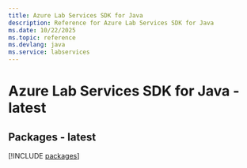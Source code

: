 ```yaml
---
title: Azure Lab Services SDK for Java
description: Reference for Azure Lab Services SDK for Java
ms.date: 10/22/2025
ms.topic: reference
ms.devlang: java
ms.service: labservices
---
```

# Azure Lab Services SDK for Java - latest
## Packages - latest
[!INCLUDE [packages](lab-services-index.md)]